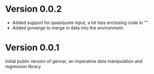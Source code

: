 # Version 0.0.2

- Added support for quasiquote input, a lot less enclosing code in "".
- Added gvmerge to merge in data into the environment.

# Version 0.0.1

Initial public version of genvar, an imperative data manipulation and
regression library
